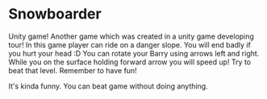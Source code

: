 # Snowboarder

Unity game! Another game which was created in a unity game developing tour!
In this game player can ride on a danger slope.
You will end badly if you hurt your head :D
You can rotate your Barry using arrows left and right. While you on the surface holding forward arrow you will speed up!
Try to beat that level. Remember to have fun!

It's kinda funny. You can beat game without doing anything.
